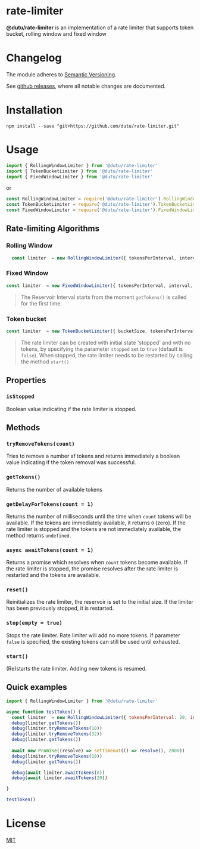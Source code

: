 rate-limiter
====

**@dutu/rate-limiter** is an implementation of a rate limiter that supports token bucket, rolling window and fixed window 

# Changelog

The module adheres to [Semantic Versioning](http://semver.org/).

See [github releases](https://github.com/dutu/rate-limiter/releases), where all notable changes are documented.

# Installation

```
npm install --save "git+https://github.com/dutu/rate-limiter.git"
```

# Usage

```js
import { RollingWindowLimiter } from '@dutu/rate-limiter'
import { TokenBucketLimiter } from '@dutu/rate-limiter'
import { FixedWindowLimiter } from '@dutu/rate-limiter'
```
or
```js
const RollingWindowLimiter = require('@dutu/rate-limiter').RollingWindowLimiter
const TokenBucketLimiter = require('@dutu/rate-limiter').TokenBucketLimiter
const FixedWindowLimiter = require('@dutu/rate-limiter').FixedWindowLimiter
```

## Rate-limiting Algorithms

### Rolling Window

```js
  const limiter  = new RollingWindowLimiter({ tokensPerInterval, interval, stopped = false })
```

### Fixed Window

```js
const limiter  = new FixedWindowLimiter({ tokensPerInterval, interval, stopped = false })
```

> The Reservoir Interval starts from the moment `getTokens()` is called for the first time.


### Token bucket

```js
const limiter  = new TokenBucketLimiter({ bucketSize, tokensPerInterval, interval, stopped = false })
```

> The rate limiter can be created with initial state 'stopped' and with no tokens, by specifying the parameter `stopped` set to `true` (default is `false`). When stopped, the rate limiter needs to be restarted by calling the method `start()` 

## Properties

### `isStopped`
Boolean value indicating if the rate limiter is stopped. 

## Methods

### `tryRemoveTokens(count)`

Tries to remove a number af tokens and returns immediately a boolean value indicating if the token removal was successful. 

### `getTokens()`

Returns the number of available tokens

### `getDelayForTokens(count = 1)`

Returns the number of milliseconds until the time when `count` tokens will be available. If the tokens are immediately available, it returns `0` (zero).
If the rate limiter is stopped and the tokens are not immediately available, the method returns `undefined`.

### `async awaitTokens(count = 1)`

Returns a promise which resolves when `count` tokens become available. If the rate limiter is stopped, the promise resolves after the rate limiter is restarted and the tokens are available.

### `reset()`

Reinitializes the rate limiter, the reservoir is set to the initial size. If the limiter has been previously stopped, it is restarted.

### `stop(empty = true)`

Stops the rate limiter. Rate limiter will add no more tokens. If parameter `false` is specified, the existing tokens can still be used until exhausted. 

### `start()`

(Re)starts the rate limiter. Adding new tokens is resumed.

## Quick examples

```js
import { RollingWindowLimiter } from '@dutu/rate-limiter'

async function testToken() {
  const limiter  = new RollingWindowLimiter({ tokensPerInterval: 20, interval: 1000 * 10 })
  debug(limiter.getTokens())
  debug(limiter.tryRemoveTokens(10))
  debug(limiter.tryRemoveTokens(32))
  debug(limiter.getTokens())
  
  await new Promise((resolve) => setTimeout(() => resolve(), 2000))
  debug(limiter.tryRemoveTokens(10))
  debug(limiter.getTokens())

  debug(await limiter.awaitTokens(8))
  debug(await limiter.awaitTokens(20))

}

testToken()
```

# License

[MIT](LICENSE)
